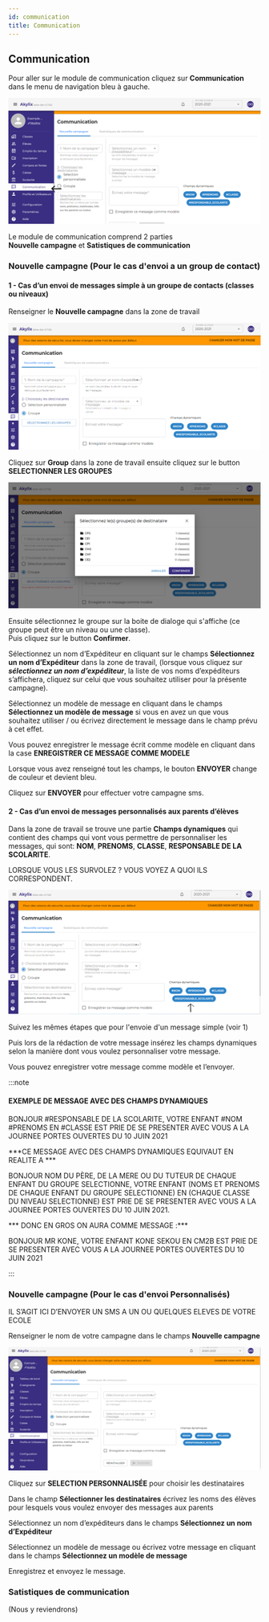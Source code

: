 ```yaml
---
id: communication
title: Communication
---
```


## Communication

Pour aller sur le module de communication cliquez sur **Communication** dans le menu de navigation bleu à gauche.

![img](../static/img/Communication/Comm2.PNG)

Le module de communication comprend 2 parties <br />
**Nouvelle campagne** et **Satistiques de communication**

### Nouvelle campagne (Pour le cas d'envoi a un group de contact)

#### 1 - Cas d’un envoi de messages simple à un groupe de contacts (classes ou niveaux)

Renseigner le **Nouvelle campagne** dans la zone de travail

![img](../static/img/Communication/commGroupe.PNG)

Cliquez sur **Group** dans la zone de travail ensuite cliquez sur le button **SELECTIONNER LES GROUPES**

![img](../static/img/Communication/CommBoiteDialogue.PNG)

Ensuite sélectionnez le groupe sur la boite de dialoge qui s'affiche (ce groupe peut être un niveau ou une classe).<br />
Puis cliquez sur le button **Confirmer**.

Sélectionnez un nom d’Expéditeur en cliquant sur le champs **Sélectionnez un nom d’Expéditeur** dans la zone de travail, (lorsque vous cliquez sur ***sélectionnez un nom d’expéditeur***, la liste de vos noms d’expéditeurs s’affichera, cliquez sur celui que vous souhaitez utiliser pour la présente campagne).

Sélectionnez un modèle de message en cliquant dans le champs **Sélectionnez un modèle de message** si vous en avez un que vous souhaitez utiliser / ou écrivez directement le message dans le champ prévu à cet effet.

Vous pouvez enregistrer le message écrit comme modèle en cliquant dans la case **ENREGISTRER CE MESSAGE COMME MODELE**

Lorsque vous avez renseigné tout les champs, le bouton **ENVOYER** change de couleur et devient bleu. 

Cliquez sur **ENVOYER** pour effectuer votre campagne sms.

#### 2 - Cas d’un envoi de messages personnalisés aux parents d’élèves

Dans la zone de travail se trouve une partie **Champs dynamiques** qui contient des champs qui vont vous permettre de personnaliser les messages, qui sont: **NOM**, **PRENOMS**, **CLASSE**, **RESPONSABLE DE LA SCOLARITE**.

LORSQUE VOUS LES SURVOLEZ ? VOUS VOYEZ A QUOI ILS CORRESPONDENT.

![img](../static/img/Communication/CommChampsDynamique.PNG)

Suivez les mêmes étapes que pour l'envoie d'un message simple (voir 1)

Puis lors de la rédaction de votre message insérez les champs dynamiques selon la manière dont vous voulez personnaliser votre message.

Vous pouvez enregistrer votre message comme modèle et l’envoyer.

:::note

#### EXEMPLE DE MESSAGE AVEC DES CHAMPS DYNAMIQUES 

BONJOUR #RESPONSABLE DE LA SCOLARITE, VOTRE ENFANT #NOM #PRENOMS EN #CLASSE EST PRIE DE SE PRESENTER AVEC VOUS A LA JOURNEE PORTES OUVERTES DU 10 JUIN 2021

***CE MESSAGE AVEC DES CHAMPS DYNAMIQUES EQUIVAUT EN REALITE A ***

BONJOUR NOM DU PÈRE, DE LA MERE OU DU TUTEUR DE CHAQUE ENFANT DU GROUPE SELECTIONNE, VOTRE ENFANT (NOMS ET PRENOMS DE CHAQUE ENFANT DU GROUPE SELECTIONNE) EN (CHAQUE CLASSE DU NIVEAU SELECTIONNE) EST PRIE DE SE PRESENTER AVEC VOUS A LA JOURNEE PORTES OUVERTES DU 10 JUIN 2021.

*** DONC EN GROS ON AURA COMME MESSAGE :***

BONJOUR MR KONE, VOTRE ENFANT KONE SEKOU EN CM2B EST PRIE DE SE PRESENTER AVEC VOUS A LA JOURNEE PORTES OUVERTES DU 10 JUIN 2021


:::

### Nouvelle campagne (Pour le cas d'envoi Personnalisés)

IL S’AGIT ICI D’ENVOYER UN SMS A UN OU QUELQUES ELEVES DE VOTRE ECOLE

Renseigner le nom de votre campagne dans le champs **Nouvelle campagne** 

![img](../static/img/Communication/CommSelectionPersonnalise.PNG)

Cliquez sur **SELECTION PERSONNALISÉE** pour choisir les destinataires

Dans le champ **Sélectionner les destinataires** écrivez les noms des élèves pour lesquels vous voulez envoyer des messages aux parents

Sélectionnez un nom d’expéditeurs dans le champs **Sélectionnez un nom d’Expéditeur**

Sélectionnez un modèle de message ou écrivez votre message en cliquant dans le champs **Sélectionnez un modèle de message**

Enregistrez et envoyez le message.

### Satistiques de communication

(Nous y reviendrons)
